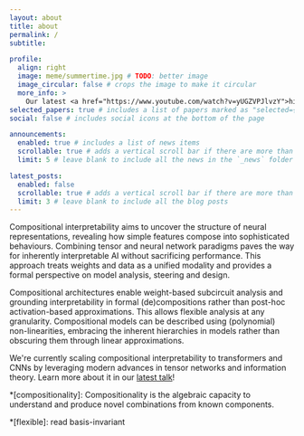 ```yaml
---
layout: about
title: about
permalink: /
subtitle:

profile:
  align: right
  image: meme/summertime.jpg # TODO: better image
  image_circular: false # crops the image to make it circular
  more_info: >
    Our latest <a href="https://www.youtube.com/watch?v=yUGZVPJlvzY">hit single</a>
selected_papers: true # includes a list of papers marked as "selected={true}"
social: false # includes social icons at the bottom of the page

announcements:
  enabled: true # includes a list of news items
  scrollable: true # adds a vertical scroll bar if there are more than 3 news items
  limit: 5 # leave blank to include all the news in the `_news` folder

latest_posts:
  enabled: false
  scrollable: true # adds a vertical scroll bar if there are more than 3 new posts items
  limit: 3 # leave blank to include all the blog posts
---
```


<!-- The **CompInterp** approach to interpretability treats weights and data as a unified modality to provide a compositional perspective on model design, analysis, and manipulation. By combining tensor and neural network paradigms, our $\chi$-nets pave the way for inherently interpretable AI without sacrificing performance.

**$\chi$-nets** are compositional by design, both in how they are built and in the representations they learn. Their architecture enables mathematical guarantees and weight-based subcircuit analysis, grounding interpretability in formal (de)compositions rather than post-hoc activation-based approximations.

We're currently scaling CompInterp methods to CNNs and transformers by leveraging their specialised low-rank structure. Learn more about it in our [latest talk](https://www.youtube.com/watch?v=yUGZVPJlvzY)! -->

Compositional interpretability aims to uncover the structure of neural representations, revealing how simple features compose into sophisticated behaviours. Combining tensor and neural network paradigms paves the way for inherently interpretable AI without sacrificing performance. This approach treats weights and data as a unified modality and provides a formal perspective on model analysis, steering and design.

Compositional architectures enable weight-based subcircuit analysis and grounding interpretability in formal (de)compositions rather than post-hoc activation-based approximations. This allows flexible analysis at any granularity. Compositional models can be described using (polynomial) non-linearities, embracing the inherent hierarchies in models rather than obscuring them through linear approximations.

We're currently scaling compositional interpretability to transformers and CNNs by leveraging modern advances in tensor networks and information theory. Learn more about it in our [latest talk](https://www.youtube.com/watch?v=yUGZVPJlvzY)!

<!-- prettier-ignore-start -->
*[compositionality]: Compositionality is the algebraic capacity to understand and produce novel combinations from known components.

*[flexible]: read basis-invariant

<!-- prettier-ignore-end -->
